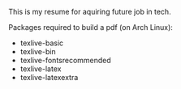 This is my resume for aquiring future job in tech.

Packages required to build a pdf (on Arch Linux):
- texlive-basic
- texlive-bin
- texlive-fontsrecommended
- texlive-latex
- texlive-latexextra